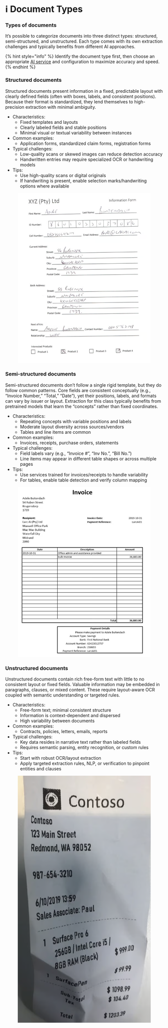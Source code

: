 # ℹ️ Document Types

### Types of documents

It’s possible to categorize documents into three distinct types: structured, semi-structured, and unstructured. Each type comes with its own extraction challenges and typically benefits from different AI approaches.

{% hint style="info" %}
Identify the document type first, then choose an appropriate [AI service](https://0.0.0.0/services/) and configuration to maximize accuracy and speed.
{% endhint %}

### Structured documents

Structured documents present information in a fixed, predictable layout with clearly defined fields (often with boxes, labels, and consistent positions). Because their format is standardized, they lend themselves to high-precision extraction with minimal ambiguity.

* Characteristics:
  * Fixed templates and layouts
  * Clearly labeled fields and stable positions
  * Minimal visual or textual variability between instances
* Common examples:
  * Application forms, standardized claim forms, registration forms
* Typical challenges:
  * Low-quality scans or skewed images can reduce detection accuracy
  * Handwritten entries may require specialized OCR or handwriting models
* Tips:
  * Use high-quality scans or digital originals
  * If handwriting is present, enable selection marks/handwriting options where available

<figure><img src="../assets/image.png" alt=""><figcaption></figcaption></figure>

### Semi-structured documents

Semi-structured documents don’t follow a single rigid template, but they do follow common patterns. Core fields are consistent conceptually (e.g., “Invoice Number,” “Total,” “Date”), yet their positions, labels, and formats can vary by issuer or layout. Extraction for this class typically benefits from pretrained models that learn the “concepts” rather than fixed coordinates.

* Characteristics:
  * Repeating concepts with variable positions and labels
  * Moderate layout diversity across sources/vendors
  * Tables and line items are common
* Common examples:
  * Invoices, receipts, purchase orders, statements
* Typical challenges:
  * Field labels vary (e.g., “Invoice #”, “Inv No.”, “Bill No.”)
  * Line items may appear in different table shapes or across multiple pages
* Tips:
  * Use services trained for invoices/receipts to handle variability
  * For tables, enable table detection and verify column mapping

<figure><img src="../assets/image (1).png" alt=""><figcaption></figcaption></figure>

### Unstructured documents

Unstructured documents contain rich free-form text with little to no consistent layout or fixed fields. Valuable information may be embedded in paragraphs, clauses, or mixed content. These require layout-aware OCR coupled with semantic understanding or targeted rules.

* Characteristics:
  * Free-form text; minimal consistent structure
  * Information is context-dependent and dispersed
  * High variability between documents
* Common examples:
  * Contracts, policies, letters, emails, reports
* Typical challenges:
  * Key data resides in narrative text rather than labeled fields
  * Requires semantic parsing, entity recognition, or custom rules
* Tips:
  * Start with robust OCR/layout extraction
  * Apply targeted extraction rules, NLP, or verification to pinpoint entities and clauses

<figure><img src="../assets/image (2).png" alt=""><figcaption></figcaption></figure>

